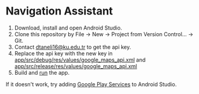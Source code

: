# Navigation Assistant

1. Download, install and open Android Studio.
2. Clone this repository by File -> New -> Project from Version Control... -> Git.
3. Contact dtaneli16@ku.edu.tr to get the api key.
4. Replace the api key with the new key in [app/src/debug/res/values/google_maps_api.xml](app/src/debug/res/values/google_maps_api.xml) and [app/src/release/res/values/google_maps_api.xml](app/src/release/res/values/google_maps_api.xml)
5. Build and [run](https://developer.android.com/studio/run) the app.

If it doesn't work, try adding [Google Play Services](https://developer.android.com/studio/intro/update.html#sdk-manager) to Android Studio.
